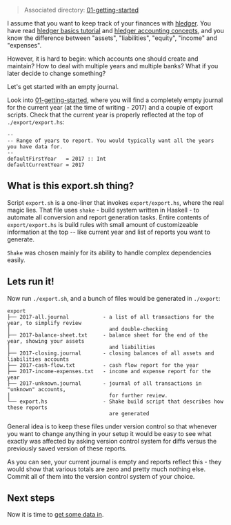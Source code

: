 > Associated directory: [01-getting-started](../tree/master/01-getting-started)

I assume that you want to keep track of your finances with
[hledger](http://hledger.org). You have read
[hledger basics tutorial](https://github.com/simonmichael/hledger/wiki/hledger-basics-tutorial) and [hledger accounting concepts](https://github.com/simonmichael/hledger/wiki/hledger-accounting-concepts),
and you know the difference between "assets", "liabilities", "equity",
"income" and "expenses".

However, it is hard to begin: which accounts one should create and
maintain? How to deal with multiple years and multiple banks? What if
you later decide to change something?

Let's get started with an empty journal.

Look into [01-getting-started](../tree/master/01-getting-started), where you will find a completely empty journal for the current year (at the time of writing - 2017) and a couple of export scripts.
Check that the current year is properly reflected at the top of
`./export/export.hs`:

```
--
-- Range of years to report. You would typically want all the years you have data for.
--
defaultFirstYear   = 2017 :: Int
defaultCurrentYear = 2017
```

## What is this export.sh thing?

Script `export.sh` is a one-liner that invokes `export/export.hs`, where the real magic lies. That file
uses `shake` - build system written in Haskell - to automate all conversion and report generation tasks.
Entire contents of `export/export.hs` is build rules with small amount of customizeable information at the top -- like
current year and list of reports you want to generate.

`Shake` was chosen mainly for its ability to handle complex dependencies easily.

## Lets run it!

Now run `./export.sh`, and a bunch of files would be generated in `./export`:
```
export
├── 2017-all.journal           - a list of all transactions for the year, to simplify review
│                                and double-checking
├── 2017-balance-sheet.txt     - balance sheet for the end of the year, showing your assets
│                                and liabilities
├── 2017-closing.journal       - closing balances of all assets and liabilities accounts
├── 2017-cash-flow.txt         - cash flow report for the year
├── 2017-income-expenses.txt   - income and expense report for the year
├── 2017-unknown.journal       - journal of all transactions in "unknown" accounts,
│                                for further review.
└── export.hs                  - Shake build script that describes how these reports
                                 are generated
```

General idea is to keep these files under version control so that
whenever you want to change anything in your setup it would be easy to
see what exactly was affected by asking version control system for
diffs versus the previously saved version of these reports.

As you can see, your current journal is empty and reports reflect
this - they would show that various totals are zero and pretty much
nothing else. Commit all of them into the version control system of your
choice.


## Next steps

Now it is time to [get some data in](Getting-data-in). 
